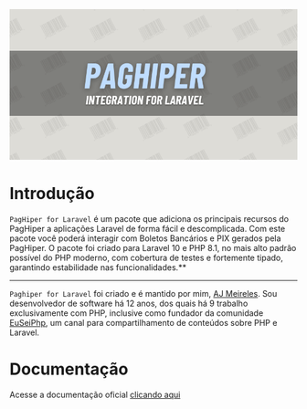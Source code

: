 <p align="center"><img src="./art/cover.png" alt="PagHiper for Laravel"></p>

<a name="introduction"></a>
# Introdução

`PagHiper for Laravel` é um pacote que adiciona os principais recursos do PagHiper a aplicações Laravel de forma fácil 
e descomplicada. Com este pacote você poderá interagir com Boletos Bancários e PIX gerados pela PagHiper. O pacote foi 
criado para Laravel 10 e PHP 8.1, no mais alto padrão possível do PHP moderno, com cobertura de testes e fortemente 
tipado, garantindo estabilidade nas funcionalidades.**

---

`Paghiper for Laravel` foi criado e é mantido por mim, [AJ Meireles](https://www.linkedin.com/in/devajmeireles/). Sou desenvolvedor de software há 12 anos, dos quais há 9 trabalho exclusivamente com PHP, inclusive como fundador da comunidade [EuSeiPhp](https://www.youtube.com/@euseiphp), um canal para compartilhamento de conteúdos sobre PHP e Laravel.

<a name="docs"></a>
# Documentação

Acesse a documentação oficial [clicando aqui](https://devajmeireles.github.io/paghiper-for-laravel/)

